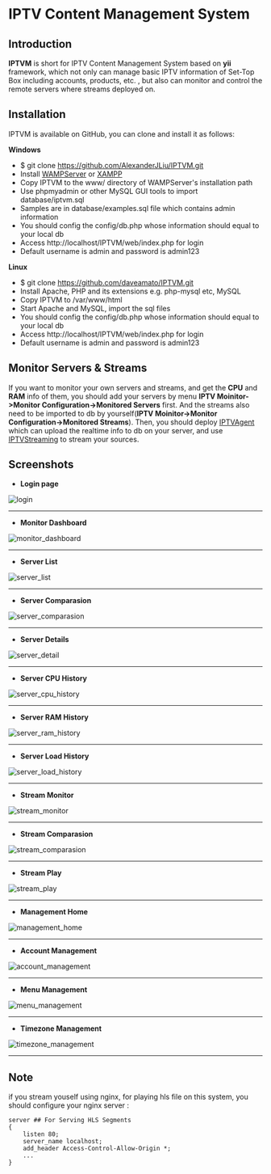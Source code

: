 # IPTV Content Management System

## Introduction

**IPTVM** is short for IPTV Content Management System based on **yii** framework, which not only can manage basic IPTV information of Set-Top Box including accounts, products, etc. , but also can monitor and control the  remote servers where streams deployed on. 

## Installation

IPTVM is available on GitHub, you can clone and install it as follows:

**Windows**

* $ git clone https://github.com/AlexanderJLiu/IPTVM.git
* Install [WAMPServer](http://www.wampserver.com/en/) or [XAMPP](https://www.apachefriends.org/index.html)
* Copy IPTVM to the www/ directory of WAMPServer's installation path
* Use phpmyadmin or other MySQL GUI tools to import database/iptvm.sql
* Samples are in database/examples.sql file which contains admin information
* You should config the config/db.php whose information should equal to your local db
* Access http://localhost/IPTVM/web/index.php for login
* Default username is admin and password is admin123

**Linux**

* $ git clone https://github.com/daveamato/IPTVM.git
* Install Apache, PHP and its extensions e.g. php-mysql etc, MySQL
* Copy IPTVM to /var/www/html
* Start Apache and MySQL, import the sql files
* You should config the config/db.php whose information should equal to your local db
* Access http://localhost/IPTVM/web/index.php for login
* Default username is admin and password is admin123

## Monitor Servers & Streams

If you want to monitor your own servers and streams, and get the **CPU** and **RAM** info of them, you should add your servers by menu  **IPTV Moinitor->Monitor Configuration->Monitored Servers** first. And the streams also need to be imported to db by yourself(**IPTV Moinitor->Monitor Configuration->Monitored Streams**). Then, you should deploy [IPTVAgent](https://github.com/AlexanderJLiu/IPTVAgent) which can upload the realtime info to db on your server, and use [IPTVStreaming](https://github.com/AlexanderJLiu/IPTVStreaming) to stream your sources.

## Screenshots
* **Login page**

![login](https://raw.githubusercontent.com/AlexanderJLiu/IPTVM/master/raw/images/login.png)

---

* **Monitor Dashboard**

![monitor_dashboard](https://raw.githubusercontent.com/AlexanderJLiu/IPTVM/master/raw/images/monitor_dashboard.png)

---

* **Server List**

![server_list](https://raw.githubusercontent.com/AlexanderJLiu/IPTVM/master/raw/images/server_list.png)

---

* **Server Comparasion**

![server_comparasion](https://raw.githubusercontent.com/AlexanderJLiu/IPTVM/master/raw/images/server_comparasion.png)

---

* **Server Details**

![server_detail](https://raw.githubusercontent.com/AlexanderJLiu/IPTVM/master/raw/images/server_detail.png)

---

* **Server CPU History**

![server_cpu_history](https://raw.githubusercontent.com/AlexanderJLiu/IPTVM/master/raw/images/server_cpu_history.png)

---

* **Server RAM History**

![server_ram_history](https://raw.githubusercontent.com/AlexanderJLiu/IPTVM/master/raw/images/server_ram_history.png)

---

* **Server Load History**

![server_load_history](https://raw.githubusercontent.com/AlexanderJLiu/IPTVM/master/raw/images/server_load_history.png)

---

* **Stream Monitor**

![stream_monitor](https://raw.githubusercontent.com/AlexanderJLiu/IPTVM/master/raw/images/stream_monitor.png)

---

* **Stream Comparasion**

![stream_comparasion](https://raw.githubusercontent.com/AlexanderJLiu/IPTVM/master/raw/images/stream_comparasion.png)

---

* **Stream Play**

![stream_play](https://raw.githubusercontent.com/AlexanderJLiu/IPTVM/master/raw/images/stream_play.png)

---

* **Management Home**

![management_home](https://raw.githubusercontent.com/AlexanderJLiu/IPTVM/master/raw/images/management_home.png)

---

* **Account Management**

![account_management](https://raw.githubusercontent.com/AlexanderJLiu/IPTVM/master/raw/images/account_management.png)

---

* **Menu Management**

![menu_management](https://raw.githubusercontent.com/AlexanderJLiu/IPTVM/master/raw/images/menu_management.png)

---

* **Timezone Management**

![timezone_management](https://raw.githubusercontent.com/AlexanderJLiu/IPTVM/master/raw/images/timezone_management.png)

---

## Note

if you stream youself using nginx, for playing hls file on this system, you should configure your nginx server :
	
	server ## For Serving HLS Segments
	{
		listen 80;
		server_name localhost;
		add_header Access-Control-Allow-Origin *;
		...
	}